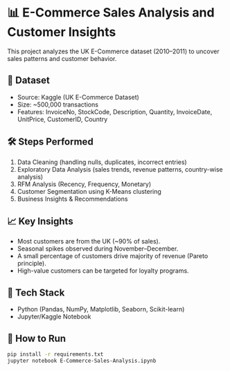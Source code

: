 # 📊 E-Commerce Sales Analysis and Customer Insights  

This project analyzes the UK E-Commerce dataset (2010–2011) to uncover sales patterns and customer behavior.  

## 📂 Dataset
- Source: Kaggle (UK E-Commerce Dataset)
- Size: ~500,000 transactions
- Features: InvoiceNo, StockCode, Description, Quantity, InvoiceDate, UnitPrice, CustomerID, Country  

## 🛠️ Steps Performed
1. Data Cleaning (handling nulls, duplicates, incorrect entries)  
2. Exploratory Data Analysis (sales trends, revenue patterns, country-wise analysis)  
3. RFM Analysis (Recency, Frequency, Monetary)  
4. Customer Segmentation using K-Means clustering  
5. Business Insights & Recommendations  

## 📈 Key Insights
- Most customers are from the UK (~90% of sales).  
- Seasonal spikes observed during November–December.  
- A small percentage of customers drive majority of revenue (Pareto principle).  
- High-value customers can be targeted for loyalty programs.  

## 🧰 Tech Stack
- Python (Pandas, NumPy, Matplotlib, Seaborn, Scikit-learn)  
- Jupyter/Kaggle Notebook  

## 🚀 How to Run
```bash
pip install -r requirements.txt
jupyter notebook E-Commerce-Sales-Analysis.ipynb
